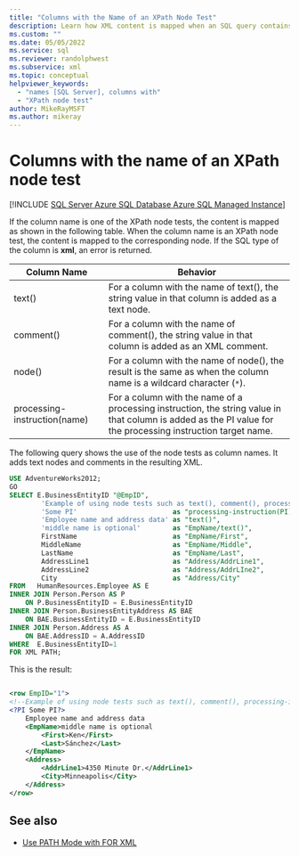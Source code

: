 ```yaml
---
title: "Columns with the Name of an XPath Node Test"
description: Learn how XML content is mapped when an SQL query contains columns with the name of an XPath node test, such as text() or comment().
ms.custom: ""
ms.date: 05/05/2022
ms.service: sql
ms.reviewer: randolphwest
ms.subservice: xml
ms.topic: conceptual
helpviewer_keywords:
  - "names [SQL Server], columns with"
  - "XPath node test"
author: MikeRayMSFT
ms.author: mikeray
---
```

# Columns with the name of an XPath node test

[!INCLUDE [SQL Server Azure SQL Database Azure SQL Managed Instance](../../includes/applies-to-version/sql-asdb-asdbmi.md)]

If the column name is one of the XPath node tests, the content is mapped as shown in the following table. When the column name is an XPath node test, the content is mapped to the corresponding node. If the SQL type of the column is **xml**, an error is returned.

|Column Name|Behavior|
|-----------------|--------------|
|text()|For a column with the name of text(), the string value in that column is added as a text node.|
|comment()|For a column with the name of comment(), the string value in that column is added as an XML comment.|
|node()|For a column with the name of node(), the result is the same as when the column name is a wildcard character (`*`).|
|processing-instruction(name)|For a column with the name of a processing instruction, the string value in that column is added as the PI value for the processing instruction target name.|

The following query shows the use of the node tests as column names. It adds text nodes and comments in the resulting XML.

```sql
USE AdventureWorks2012;
GO
SELECT E.BusinessEntityID "@EmpID",
        'Example of using node tests such as text(), comment(), processing-instruction()'  as "comment()",
        'Some PI'                        as "processing-instruction(PI)",
        'Employee name and address data' as "text()",
        'middle name is optional'        as "EmpName/text()",
        FirstName                        as "EmpName/First",
        MiddleName                       as "EmpName/Middle",
        LastName                         as "EmpName/Last",
        AddressLine1                     as "Address/AddrLine1",
        AddressLine2                     as "Address/AddrLIne2",
        City                             as "Address/City"
FROM   HumanResources.Employee AS E
INNER JOIN Person.Person AS P
    ON P.BusinessEntityID = E.BusinessEntityID
INNER JOIN Person.BusinessEntityAddress AS BAE
    ON BAE.BusinessEntityID = E.BusinessEntityID
INNER JOIN Person.Address AS A
    ON BAE.AddressID = A.AddressID
WHERE  E.BusinessEntityID=1
FOR XML PATH;
```

This is the result:

```xml

<row EmpID="1">
<!--Example of using node tests such as text(), comment(), processing-instruction() -->
<?PI Some PI?>
    Employee name and address data
    <EmpName>middle name is optional
        <First>Ken</First>
        <Last>Sánchez</Last>
    </EmpName>
    <Address>
        <AddrLine1>4350 Minute Dr.</AddrLine1>
        <City>Minneapolis</City>
    </Address>
</row>
```

## See also

- [Use PATH Mode with FOR XML](../../relational-databases/xml/use-path-mode-with-for-xml.md)

